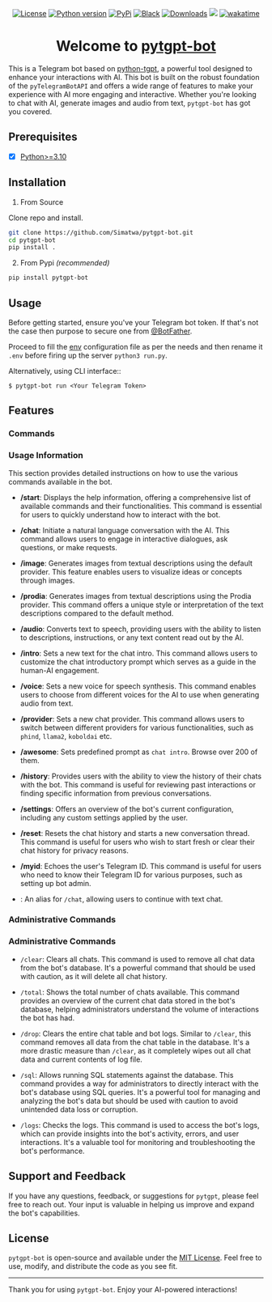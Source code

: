 <p align="center">
<a href="https://github.com/Simatwa/pytgpt-bot/blob/main/LICENSE"><img alt="License" src="https://img.shields.io/static/v1?logo=MIT&color=Blue&message=MIT&label=License"/></a>
<a href="#"><img alt="Python version" src="https://img.shields.io/pypi/pyversions/pytgpt"/></a>
<a href="https://pypi.org/project/pytgpt-bot"><img alt="PyPi" src="https://img.shields.io/pypi/v/pytgpt-bot?color=green"/></a>
<a href="https://github.com/psf/black"><img alt="Black" src="https://img.shields.io/badge/code%20style-black-000000.svg"/></a>
<a href="https://pepy.tech/project/pytgpt-bot"><img src="https://static.pepy.tech/personalized-badge/pytgpt-bot?period=total&units=international_system&left_color=grey&right_color=green&left_text=Downloads" alt="Downloads"></a>
<!--
<a href="https://github.com/Simatwa/pytgpt-bot/releases"><img src="https://img.shields.io/github/v/release/Simatwa/pytgpt-bot?color=success&label=Release&logo=github" alt="Latest release"></img></a> 
-->
<a href="https://hits.seeyoufarm.com"><img src="https://hits.seeyoufarm.com/api/count/incr/badge.svg?url=https%3A%2F%2Fgithub.com/Simatwa/pytgpt-bot"/></a>
<a href="https://wakatime.com/badge/github/Simatwa/pytgpt-bot"><img src="https://wakatime.com/badge/github/Simatwa/pytgpt-bot.svg" alt="wakatime"></a>
</p>

<h1 align="center">
Welcome to <a href="https://t.me/pytgpt_bot">pytgpt-bot</a>
</h1>

This is a Telegram bot based on [python-tgpt](https://github.com/Simatwa/python-tgpt), a powerful tool designed to enhance your interactions with AI. This bot is built on the robust foundation of the `pyTelegramBotAPI` and offers a wide range of features to make your experience with AI more engaging and interactive. Whether you're looking to chat with AI, generate images and audio from text, `pytgpt-bot` has got you covered.

## Prerequisites

- [x] [Python>=3.10](https://python.org)

## Installation

1. From Source

Clone repo and install.

```bash
git clone https://github.com/Simatwa/pytgpt-bot.git
cd pytgpt-bot
pip install .
```

2. From Pypi *(recommended)*

```sh
pip install pytgpt-bot
```

## Usage

Before getting started, ensure you've your Telegram bot token. If that's not the case then purpose to secure one from [@BotFather](https://telegram.me/BotFather).

Proceed to fill the [env](env) configuration file as per the needs and then rename it `.env` before firing up the server `python3 run.py`.

Alternatively, using CLI interface::

   `$ pytgpt-bot run <Your Telegram Token>`

## Features

### Commands


### Usage Information

This section provides detailed instructions on how to use the various commands available in the bot.

- **/start**: Displays the help information, offering a comprehensive list of available commands and their functionalities. This command is essential for users to quickly understand how to interact with the bot.

- **/chat**: Initiate a natural language conversation with the AI. This command allows users to engage in interactive dialogues, ask questions, or make requests.

- **/image**: Generates images from textual descriptions using the default provider. This feature enables users to visualize ideas or concepts through images.

- **/prodia**: Generates images from textual descriptions using the Prodia provider. This command offers a unique style or interpretation of the text descriptions compared to the default method.

- **/audio**: Converts text to speech, providing users with the ability to listen to descriptions, instructions, or any text content read out by the AI.

- **/intro**: Sets a new text for the chat intro. This command allows users to customize the chat introductory prompt which serves as a guide in the human-AI engagement.

- **/voice**: Sets a new voice for speech synthesis. This command enables users to choose from different voices for the AI to use when generating audio from text.

- **/provider**: Sets a new chat provider. This command allows users to switch between different providers for various functionalities, such as `phind`, `llama2`, `koboldai` etc.

- **/awesome**: Sets predefined prompt as `chat intro`. Browse over 200 of them.

- **/history**: Provides users with the ability to view the history of their chats with the bot. This command is useful for reviewing past interactions or finding specific information from previous conversations.

- **/settings**: Offers an overview of the bot's current configuration, including any custom settings applied by the user.

- **/reset**: Resets the chat history and starts a new conversation thread. This command is useful for users who wish to start fresh or clear their chat history for privacy reasons.

- **/myid**: Echoes the user's Telegram ID. This command is useful for users who need to know their Telegram ID for various purposes, such as setting up bot admin.

- **<any other text or command>**: An alias for `/chat`, allowing users to continue with text chat.


### Administrative Commands


### Administrative Commands

- `/clear`: Clears all chats. This command is used to remove all chat data from the bot's database. It's a powerful command that should be used with caution, as it will delete all chat history.

- `/total`: Shows the total number of chats available. This command provides an overview of the current chat data stored in the bot's database, helping administrators understand the volume of interactions the bot has had.

- `/drop`: Clears the entire chat table and bot logs. Similar to `/clear`, this command removes all data from the chat table in the database. It's a more drastic measure than `/clear`, as it completely wipes out all chat data and current contents of log file.

- `/sql`: Allows running SQL statements against the database. This command provides a way for administrators to directly interact with the bot's database using SQL queries. It's a powerful tool for managing and analyzing the bot's data but should be used with caution to avoid unintended data loss or corruption.

- `/logs`: Checks the logs. This command is used to access the bot's logs, which can provide insights into the bot's activity, errors, and user interactions. It's a valuable tool for monitoring and troubleshooting the bot's performance.

## Support and Feedback

If you have any questions, feedback, or suggestions for `pytgpt`, please feel free to reach out. Your input is valuable in helping us improve and expand the bot's capabilities.

## License

`pytgpt-bot` is open-source and available under the [MIT License](LICENSE). Feel free to use, modify, and distribute the code as you see fit.

---

Thank you for using `pytgpt-bot`. Enjoy your AI-powered interactions!